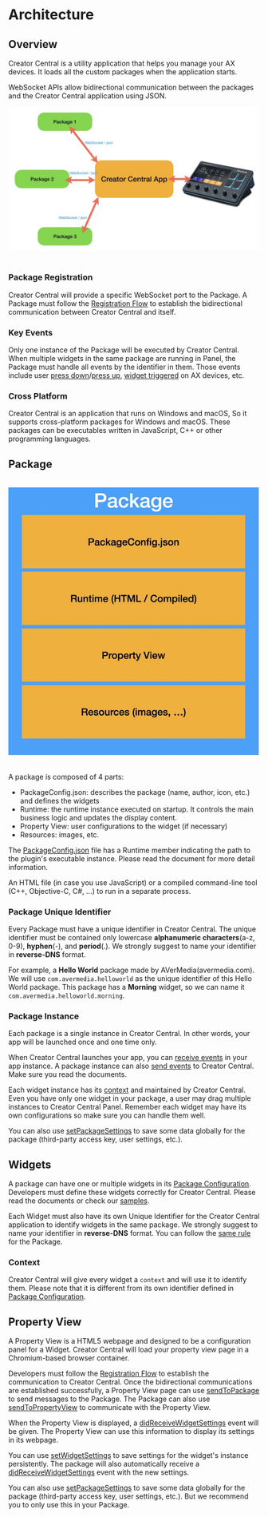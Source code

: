 # Architecture

## Overview

Creator Central is a utility application that helps you manage your AX devices.
It loads all the custom packages when the application starts.

WebSocket APIs allow bidirectional communication between the packages and the Creator Central application using JSON.
<br/>
<div align="center">
	<img src="images/01_architecture.jpg" style="zoom:80%"/>
</div>
<br/>

### Package Registration

Creator Central will provide a specific WebSocket port to the Package.
A Package must follow the [Registration Flow](RegistrationFlow.md) to establish the bidirectional communication between Creator Central and itself.


### Key Events

Only one instance of the Package will be executed by Creator Central.
When multiple widgets in the same package are running in Panel, the Package must handle all events by the identifier in them.
Those events include user [press down](EventsReceived.md#action-down)/[press up](EventsReceived.md#action-up), [widget triggered](EventsReceived.md#action-triggered) on AX devices, etc.

### Cross Platform

Creator Central is an application that runs on Windows and macOS, So it supports cross-platform packages for Windows and macOS.
These packages can be executables written in JavaScript, C++ or other programming languages.

## Package
<br/>
<div align="center">
	<img src="images/02_package_components.jpg" style="zoom:80%"/>
</div>
<br/>

A package is composed of 4 parts:

- PackageConfig.json: describes the package (name, author, icon, etc.) and defines the widgets
- Runtime: the runtime instance executed on startup. It controls the main business logic and updates the display content.
- Property View: user configurations to the widget (if necessary)
- Resources: images, etc.

The [PackageConfig.json](PackageConfiguration.md) file has a Runtime member indicating the path to the plugin's executable instance.
Please read the document for more detail information.

An HTML file (in case you use JavaScript) or a compiled command-line tool (C++, Objective-C, C#, ...) to run in a separate process.

### Package Unique Identifier

Every Package must have a unique identifier in Creator Central.
The unique identifier must be contained only lowercase **alphanumeric characters**(a-z, 0-9), **hyphen**(-), and **period**(.).
We strongly suggest to name your identifier in **reverse-DNS** format.

For example, a **Hello World** package made by AVerMedia(avermedia.com).
We will use `com.avermedia.helloworld` as the unique identifier of this Hello World package.
This package has a **Morning** widget, so we can name it `com.avermedia.helloworld.morning`.


### Package Instance

Each package is a single instance in Creator Central. In other words, your app will be launched once and one time only.

When Creator Central launches your app, you can [receive events](EventsReceived.md) in your app instance.
A package instance can also [send events](EventsSent.md) to Creator Central. Make sure you read the documents.

Each widget instance has its [context](#context) and maintained by Creator Central.
Even you have only one widget in your package, a user may drag multiple instances to Creator Central Panel.
Remember each widget may have its own configurations so make sure you can handle them well.

You can also use [setPackageSettings](EventsSent.md#set-package-settings) to save some data globally for the package (third-party access key, user settings, etc.).

## Widgets

A package can have one or multiple widgets in its [Package Configuration](PackageConfiguration.md).
Developers must define these widgets correctly for Creator Central.
Please read the documents or check our [samples](Samples.md).

Each Widget must also have its own Unique Identifier for the Creator Central application to identify widgets in the same package.
We strongly suggest to name your identifier in **reverse-DNS** format.
You can follow the [same rule](#package-unique-identifier) for the Package.

### Context

Creator Central will give every widget a `context` and will use it to identify them.
Please note that it is different from its own identifier defined in [Package Configuration](PackageConfiguration.md).

## Property View

A Property View is a HTML5 webpage and designed to be a configuration panel for a Widget.
Creator Central will load your property view page in a Chromium-based browser container.

Developers must follow the [Registration Flow](RegistrationFlow.md#property-view-registration) to establish the communication to Creator Central.
Once the bidirectional communications are established successfully, a Property View page can use [sendToPackage](EventsSent.md#send-to-package) to send messages to the Package.
The Package can also use [sendToPropertyView](EventsSent.md#send-to-property-view) to communicate with the Property View.

When the Property View is displayed, a [didReceiveWidgetSettings](EventsReceived.md#on-widget-settings-arrived) event will be given.
The Property View can use this information to display its settings in its webpage.

You can use [setWidgetSettings](EventsSent.md#set-widget-settings) to save settings for the widget's instance persistently.
The package will also automatically receive a [didReceiveWidgetSettings](EventsReceived.md#on-widget-settings-arrived) event with the new settings.

You can also use [setPackageSettings](EventsSent.md#set-package-settings) to save some data globally for the package (third-party access key, user settings, etc.).
But we recommend you to only use this in your Package.
